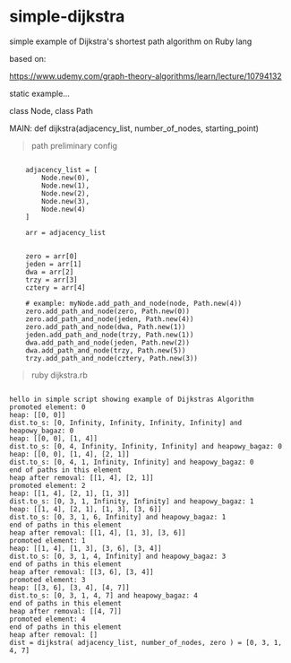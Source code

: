 # simple-dijkstra
simple example of Dijkstra's shortest path algorithm on Ruby lang

based on:

https://www.udemy.com/graph-theory-algorithms/learn/lecture/10794132


static example...

class Node, class Path

MAIN: def dijkstra(adjacency_list, number_of_nodes, starting_point)


> path preliminary config

```

    adjacency_list = [
        Node.new(0),
        Node.new(1),
        Node.new(2),
        Node.new(3),
        Node.new(4)
    ]

    arr = adjacency_list


    zero = arr[0]
    jeden = arr[1]
    dwa = arr[2]
    trzy = arr[3]
    cztery = arr[4]

    # example: myNode.add_path_and_node(node, Path.new(4))
    zero.add_path_and_node(zero, Path.new(0))
    zero.add_path_and_node(jeden, Path.new(4))
    zero.add_path_and_node(dwa, Path.new(1))
    jeden.add_path_and_node(trzy, Path.new(1))
    dwa.add_path_and_node(jeden, Path.new(2))
    dwa.add_path_and_node(trzy, Path.new(5))
    trzy.add_path_and_node(cztery, Path.new(3))

```



> ruby dijkstra.rb


```

hello in simple script showing example of Dijkstras Algorithm
promoted element: 0
heap: [[0, 0]]
dist.to_s: [0, Infinity, Infinity, Infinity, Infinity] and heapowy_bagaz: 0
heap: [[0, 0], [1, 4]]
dist.to_s: [0, 4, Infinity, Infinity, Infinity] and heapowy_bagaz: 0
heap: [[0, 0], [1, 4], [2, 1]]
dist.to_s: [0, 4, 1, Infinity, Infinity] and heapowy_bagaz: 0
end of paths in this element
heap after removal: [[1, 4], [2, 1]]
promoted element: 2
heap: [[1, 4], [2, 1], [1, 3]]
dist.to_s: [0, 3, 1, Infinity, Infinity] and heapowy_bagaz: 1
heap: [[1, 4], [2, 1], [1, 3], [3, 6]]
dist.to_s: [0, 3, 1, 6, Infinity] and heapowy_bagaz: 1
end of paths in this element
heap after removal: [[1, 4], [1, 3], [3, 6]]
promoted element: 1
heap: [[1, 4], [1, 3], [3, 6], [3, 4]]
dist.to_s: [0, 3, 1, 4, Infinity] and heapowy_bagaz: 3
end of paths in this element
heap after removal: [[3, 6], [3, 4]]
promoted element: 3
heap: [[3, 6], [3, 4], [4, 7]]
dist.to_s: [0, 3, 1, 4, 7] and heapowy_bagaz: 4
end of paths in this element
heap after removal: [[4, 7]]
promoted element: 4
end of paths in this element
heap after removal: []
dist = dijkstra( adjacency_list, number_of_nodes, zero ) = [0, 3, 1, 4, 7]

```
